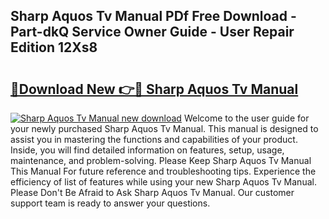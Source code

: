 ## Sharp Aquos Tv Manual PDf Free Download - Part-dkQ Service Owner Guide - User Repair Edition 12Xs8

# <h2><a href="http://cf25941.oget.top/?id=Sharp+Aquos+Tv+Manual">🔗Download New 👉🔴 Sharp Aquos Tv Manual</a></h2>

[![Sharp Aquos Tv Manual new download](https://i.imgur.com/5g1atiW.png)](http://cf25941.oget.top/?id=Sharp+Aquos+Tv+Manual)
Welcome to the user guide for your newly purchased Sharp Aquos Tv Manual. This manual is designed to assist you in mastering the functions and capabilities of your product. Inside, you will find detailed information on features, setup, usage, maintenance, and problem-solving. Please Keep Sharp Aquos Tv Manual This Manual For future reference and troubleshooting tips. Experience the efficiency of list of features while using your new Sharp Aquos Tv Manual. Please Don't Be Afraid to Ask Sharp Aquos Tv Manual. Our customer support team is ready to answer your questions.
